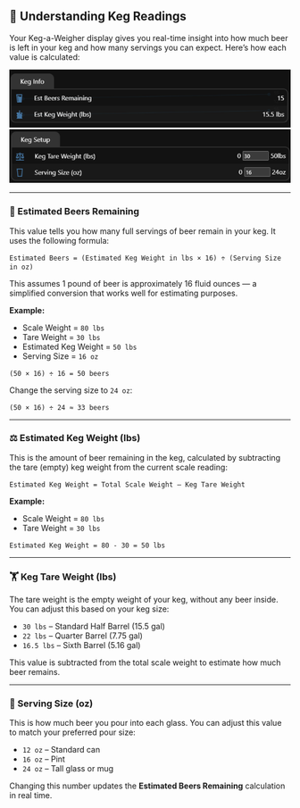 
## 🧠 Understanding Keg Readings

Your Keg-a-Weigher display gives you real-time insight into how much beer is left in your keg and how many servings you can expect. Here’s how each value is calculated:

![Estimated Stuff](images/estimated_info.png)
![Setup Stuff](images/std_setup.png)

---

### 🍺 Estimated Beers Remaining

This value tells you how many full servings of beer remain in your keg. It uses the following formula:

```
Estimated Beers = (Estimated Keg Weight in lbs × 16) ÷ (Serving Size in oz)
```

This assumes 1 pound of beer is approximately 16 fluid ounces — a simplified conversion that works well for estimating purposes.

**Example:**
- Scale Weight = `80 lbs`
- Tare Weight = `30 lbs`
- Estimated Keg Weight = `50 lbs`
- Serving Size = `16 oz`

```
(50 × 16) ÷ 16 = 50 beers
```

Change the serving size to `24 oz`:

```
(50 × 16) ÷ 24 ≈ 33 beers
```

---

### ⚖️ Estimated Keg Weight (lbs)

This is the amount of beer remaining in the keg, calculated by subtracting the tare (empty) keg weight from the current scale reading:

```
Estimated Keg Weight = Total Scale Weight – Keg Tare Weight
```

**Example:**
- Scale Weight = `80 lbs`
- Tare Weight = `30 lbs`

```
Estimated Keg Weight = 80 - 30 = 50 lbs
```

---

### 🏋️ Keg Tare Weight (lbs)

The tare weight is the empty weight of your keg, without any beer inside. You can adjust this based on your keg size:

- `30 lbs` – Standard Half Barrel (15.5 gal)
- `22 lbs` – Quarter Barrel (7.75 gal)
- `16.5 lbs` – Sixth Barrel (5.16 gal)

This value is subtracted from the total scale weight to estimate how much beer remains.

---

### 🧾 Serving Size (oz)

This is how much beer you pour into each glass. You can adjust this value to match your preferred pour size:

- `12 oz` – Standard can
- `16 oz` – Pint
- `24 oz` – Tall glass or mug

Changing this number updates the **Estimated Beers Remaining** calculation in real time.
